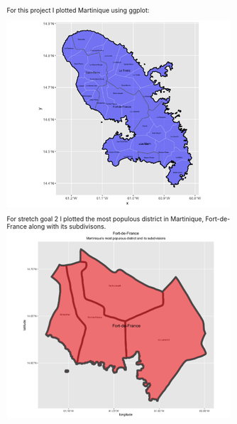 
For this project I plotted Martinique using ggplot:

![](RplotMartiniquefix.png)


For stretch goal 2 I plotted the most populous district in Martinique, Fort-de-France along with its subdivisons.
![](fortdefrance.png)
